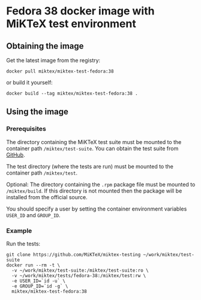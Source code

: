 # Fedora 38 docker image with MiKTeX test environment

## Obtaining the image

Get the latest image from the registry:

    docker pull miktex/miktex-test-fedora:38

or build it yourself:

    docker build --tag miktex/miktex-test-fedora:38 .

## Using the image

### Prerequisites

The directory containing the MiKTeX test suite must be mounted to the container
path `/miktex/test-suite`.  You can obtain the test suite from
[GitHub](https://github.com/MiKTeX/miktex-testing).

The test directory (where the tests are run) must be mounted to the container
path `/miktex/test`.

Optional: The directory containing the `.rpm` package file must be mounted to
`/miktex/build`.  If this directory is not mounted then the package will be
installed from the official source.

You should specify a user by setting the container environment variables
`USER_ID` and `GROUP_ID`.

### Example

Run the tests:

    git clone https://github.com/MiKTeX/miktex-testing ~/work/miktex/test-suite
    docker run --rm -t \
      -v ~/work/miktex/test-suite:/miktex/test-suite:ro \
      -v ~/work/miktex/tests/fedora-38:/miktex/test:rw \
      -e USER_ID=`id -u` \
      -e GROUP_ID=`id -g` \
      miktex/miktex-test-fedora:38
